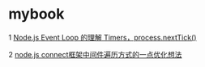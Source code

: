 # mybook
1 [Node.js Event Loop 的理解 Timers，process.nextTick()](https://github.com/vincentLiuxiang/mybook/blob/master/book/node.js_event_loop_%E7%9A%84%E7%90%86%E8%A7%A3.md)

2 [node.js connect框架中间件遍历方式的一点优化想法](https://github.com/vincentLiuxiang/mybook/blob/master/book/connect_%E4%B8%AD%E9%97%B4%E4%BB%B6%E9%81%8D%E5%8E%86%E6%96%B9%E5%BC%8F%E4%BC%98%E5%8C%96.md)
